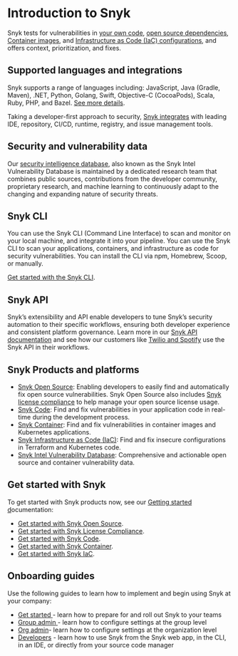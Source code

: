 # Introduction to Snyk

Snyk tests for vulnerabilities in [your own code](https://snyk.io/product/snyk-code/), [open source dependencies](https://docs.snyk.io/snyk-open-source), [Container images](https://docs.snyk.io/snyk-container), and [Infrastructure as Code (IaC) configurations](https://snyk.io/product/infrastructure-as-code-security/), and offers context, prioritization, and fixes.

## Supported languages and integrations

Snyk supports a range of languages including: JavaScript, Java (Gradle, Maven), .NET, Python, Golang, Swift, Objective-C (CocoaPods), Scala, Ruby, PHP, and Bazel. [See more details](https://support.snyk.io/hc/en-us/sections/360001087857-Language-package-manager-support).

Taking a developer-first approach to security, [Snyk integrates](https://docs.snyk.io/integrations) with leading IDE, repository, CI/CD, runtime, registry, and issue management tools.

## Security and vulnerability data

Our [security intelligence database](https://snyk.io/snyk-intelligence-security/), also known as the Snyk Intel Vulnerability Database is maintained by a dedicated research team that combines public sources, contributions from the developer community, proprietary research, and machine learning to continuously adapt to the changing and expanding nature of security threats.

## Snyk CLI

You can use the Snyk CLI (Command Line Interface) to scan and monitor on your local machine, and integrate it into your pipeline. You can use the Snyk CLI to scan your applications, containers, and infrastructure as code for security vulnerabilities. You can install the CLI via npm, Homebrew, Scoop, or manually.

[Get started with the Snyk CLI](https://docs.snyk.io/snyk-cli/guides-for-our-cli/getting-started-with-the-cli).

## Snyk API

Snyk’s extensibility and API enable developers to tune Snyk’s security automation to their specific workflows, ensuring both developer experience and consistent platform governance. Learn more in our [Snyk API documentation](https://support.snyk.io/hc/en-us/articles/360000914857-Does-Snyk-have-an-API-) and see how our customers like [Twilio and Spotify](https://snyk.io/blog/snyk-watcher-keep-snyk-in-sync/) use the Snyk API in their workflows.

## Snyk Products and platforms

* [Snyk Open Source](https://docs.snyk.io/snyk-open-source): Enabling developers to easily find and automatically fix open source vulnerabilities. Snyk Open Source also includes [Snyk license compliance](https://docs.snyk.io/snyk-open-source) to help manage your open source license usage.
* [Snyk Code](https://snyk.io/product/snyk-code/): Find and fix vulnerabilities in your application code in real-time during the development process.
* [Snyk Container](https://docs.snyk.io/snyk-container): Find and fix vulnerabilities in container images and Kubernetes applications.
* [Snyk Infrastructure as Code (IaC)](https://docs.snyk.io/snyk-infrastructure-as-code): Find and fix insecure configurations in Terraform and Kubernetes code.
* [Snyk Intel Vulnerability Database](https://snyk.io/product/vulnerability-database/): Comprehensive and actionable open source and container vulnerability data.

## Get started with Snyk

To get started with Snyk products now, see our [Getting started d](https://docs.snyk.io/getting-started)ocumentation:

* [Get started with Snyk Open Source](https://docs.snyk.io/getting-started/getting-started-snyk-products/getting-started-snyk-open-source).&#x20;
* [Get started with Snyk License Compliance](https://docs.snyk.io/getting-started/getting-started-snyk-products/getting-started-snyk-licensing-compliance).
* [Get started with Snyk Code](https://docs.snyk.io/getting-started/getting-started-snyk-products/getting-started-with-snyk-code).
* [Get started with Snyk Container](https://docs.snyk.io/getting-started/getting-started-snyk-products/getting-started-snyk-container).
* [Get started with Snyk IaC](https://support.snyk.io/hc/en-us/articles/360014938398-Getting-started-with-Snyk-Infrastructure-as-Code-IaC-).

## Onboarding guides

Use the following guides to learn how to implement and begin using Snyk at your company:

* [Get started ](https://snyk.gitbook.io/get-started/)- learn how to prepare for and roll out Snyk to your teams
* [Group admin ](https://snyk.gitbook.io/group-set-up/)- learn how to configure settings at the group level
* [Org admin](https://snyk.gitbook.io/org-set-up/)- learn how to configure settings at the organization level
* [Developers](https://snyk.gitbook.io/dev-training/) - learn how to use Snyk from the Snyk web app, in the CLI, in an IDE, or directly from your source code manager
